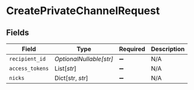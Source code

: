 # CreatePrivateChannelRequest


## Fields

| Field                   | Type                    | Required                | Description             |
| ----------------------- | ----------------------- | ----------------------- | ----------------------- |
| `recipient_id`          | *OptionalNullable[str]* | :heavy_minus_sign:      | N/A                     |
| `access_tokens`         | List[*str*]             | :heavy_minus_sign:      | N/A                     |
| `nicks`                 | Dict[str, *str*]        | :heavy_minus_sign:      | N/A                     |